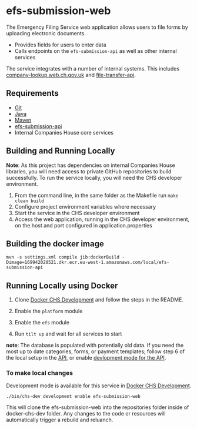 # efs-submission-web
The Emergency Filing Service web application allows users to file forms by uploading electronic documents.

- Provides fields for users to enter data
- Calls endpoints on the `efs-submission-api` as well as other internal services

The service integrates with a number of internal systems. This includes [company-lookup.web.ch.gov.uk](https://github.com/companieshouse/company-lookup.web.ch.gov.uk) and [file-transfer-api](https://github.com/companieshouse/file-transfer-api).

Requirements
------------
* [Git](https://git-scm.com/downloads)
* [Java](http://www.oracle.com/technetwork/java/javase/downloads/jdk8-downloads-2133151.html)
* [Maven](https://maven.apache.org/download.cgi)
* [efs-submission-api](https://github.com/companieshouse/efs-submission-api)
* Internal Companies House core services


## Building and Running Locally

**Note**: As this project has dependencies on internal Companies House libraries, you will need access to private GitHub repositories to build successfully. To run the service locally, you will need the CHS developer environment.  

1. From the command line, in the same folder as the Makefile run `make clean build`
1. Configure project environment variables where necessary
1. Start the service in the CHS developer environment
1. Access the web application, running in the CHS developer environment, on the host and port configured in application.properties

## Building the docker image 

    mvn -s settings.xml compile jib:dockerBuild -Dimage=169942020521.dkr.ecr.eu-west-1.amazonaws.com/local/efs-submission-api

## Running Locally using Docker

1. Clone [Docker CHS Development](https://github.com/companieshouse/docker-chs-development) and follow the steps in the README.

1. Enable the `platform` module

1. Enable the `efs` module

1. Run `tilt up` and wait for all services to start

**note**: The database is populated with potentially old data. If you need the most up to date categories, forms, or payment templates; follow step 6 of the local setup in the [API](https://github.com/companieshouse/efs-submission-api/blob/master/README.md#building-and-running-locally), or enable [devlopment mode for the API](https://github.com/companieshouse/efs-submission-api/blob/master/README.md#to-make-local-changes). 

### To make local changes

Development mode is available for this service in [Docker CHS Development](https://github.com/companieshouse/docker-chs-development).

    ./bin/chs-dev development enable efs-submission-web

This will clone the efs-submission-web into the repositories folder inside of docker-chs-dev folder. Any changes to the code or resources will automatically trigger a rebuild and reluanch.